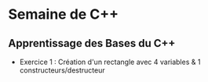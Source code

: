 # Semaine de C++

## Apprentissage des Bases du C++
- Exercice 1 : Création d'un rectangle avec 4 variables & 1 constructeurs/destructeur